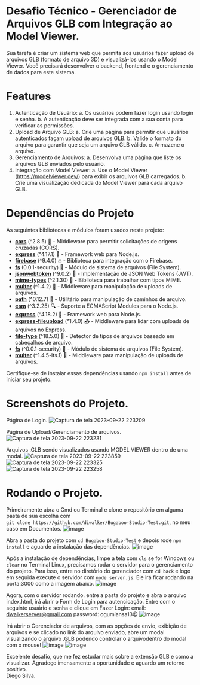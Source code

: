 # Desafio Técnico - Gerenciador de Arquivos GLB com Integração ao Model Viewer.
Sua tarefa é criar um sistema web que permita aos usuários fazer upload de arquivos
GLB (formato de arquivo 3D) e visualizá-los usando o Model Viewer. Você precisará
desenvolver o backend, frontend e o gerenciamento de dados para este sistema.

# Features
1. Autenticação de Usuário:
a. Os usuários podem fazer login usando login e senha.
b. A autenticação deve ser integrada com a sua conta para verificar as
permissões.
2. Upload de Arquivo GLB:
a. Crie uma página para permitir que usuários autenticados façam upload de
arquivos GLB.
b. Valide o formato do arquivo para garantir que seja um arquivo GLB válido.
c. Armazene o arquivo.
3. Gerenciamento de Arquivos:
a. Desenvolva uma página que liste os arquivos GLB enviados pelo usuário.
4. Integração com Model Viewer:
a. Use o Model Viewer (https://modelviewer.dev/) para exibir os arquivos GLB
carregados.
b. Crie uma visualização dedicada do Model Viewer para cada arquivo GLB.

# Dependências do Projeto
As seguintes bibliotecas e módulos foram usados neste projeto:

- [**cors**](https://www.npmjs.com/package/cors) (^2.8.5) 🔄 - Middleware para permitir solicitações de origens cruzadas (CORS).
- [**express**](https://www.npmjs.com/package/express) (^4.17.1) 🚀 - Framework web para Node.js.
- [**firebase**](https://www.npmjs.com/package/firebase) (^9.4.0) 🔥 - Biblioteca para integração com o Firebase.
- [**fs**](https://www.npmjs.com/package/fs) (0.0.1-security) 📁 - Módulo de sistema de arquivos (File System).
- [**jsonwebtoken**](https://www.npmjs.com/package/jsonwebtoken) (^9.0.2) 🔐 - Implementação de JSON Web Tokens (JWT).
- [**mime-types**](https://www.npmjs.com/package/mime-types) (^2.1.30) 📃 - Biblioteca para trabalhar com tipos MIME.
- [**multer**](https://www.npmjs.com/package/multer) (^1.4.2) 📁 - Middleware para manipulação de uploads de arquivos.
- [**path**](https://www.npmjs.com/package/path) (^0.12.7) 📂 - Utilitário para manipulação de caminhos de arquivo.
- [**esm**](https://www.npmjs.com/package/esm) (^3.2.25) 🔍 - Suporte a ECMAScript Modules para o Node.js.
- [**express**](https://www.npmjs.com/package/express) (^4.18.2) 🚀 - Framework web para Node.js.
- [**express-fileupload**](https://www.npmjs.com/package/express-fileupload) (^1.4.0) 📤 - Middleware para lidar com uploads de arquivos no Express.
- [**file-type**](https://www.npmjs.com/package/file-type) (^18.5.0) 📄 - Detector de tipos de arquivos baseado em cabeçalhos de arquivo.
- [**fs**](https://www.npmjs.com/package/fs) (^0.0.1-security) 📁 - Módulo de sistema de arquivos (File System).
- [**multer**](https://www.npmjs.com/package/multer) (^1.4.5-lts.1) 📁 - Middleware para manipulação de uploads de arquivos.

Certifique-se de instalar essas dependências usando `npm install` antes de iniciar seu projeto.

# Screenshots do Projeto.
Página de Login.
![Captura de tela 2023-09-22 223209](https://github.com/diwalker/Bugaboo-Studio-Test/assets/13918844/3a5b280a-d83c-4516-b792-e9273a3b4c78)

Página de Upload/Gerenciamento de arquivos.
![Captura de tela 2023-09-22 223231](https://github.com/diwalker/Bugaboo-Studio-Test/assets/13918844/1a8f0dac-2605-4fb6-959d-e9fb28cd6da3)

Arquivos .GLB sendo visualizados usando MODEL VIEWER dentro de uma modal.
![Captura de tela 2023-09-22 223859](https://github.com/diwalker/Bugaboo-Studio-Test/assets/13918844/439d4296-ca0a-40b2-bf4a-2ab56d74a3f4)
![Captura de tela 2023-09-22 223325](https://github.com/diwalker/Bugaboo-Studio-Test/assets/13918844/3b6073de-24bf-4c44-8259-93311a42a904)
![Captura de tela 2023-09-22 223258](https://github.com/diwalker/Bugaboo-Studio-Test/assets/13918844/98db46e1-16ae-48fa-a7ce-ef826f84ab74)

# Rodando o Projeto.
Primeiramente abra o Cmd ou Terminal e clone o repositório em alguma pasta de sua escolha com<br> 
`git clone https://github.com/diwalker/Bugaboo-Studio-Test.git`, no meu caso em Documentos.
![image](https://github.com/diwalker/Bugaboo-Studio-Test/assets/13918844/33536a56-8def-41d8-9651-f61bce1a1508)

Abra a pasta do projeto com `cd Bugaboo-Studio-Test` e depois rode `npm install` e aguarde a instalação das dependências.
![image](https://github.com/diwalker/Bugaboo-Studio-Test/assets/13918844/edab4381-4fe8-4dbf-9771-a6dbf661d51c)

Após a instalação de dependências, limpe a tela com `cls` se for Windows ou `clear` no Terminal Linux, precisamos rodar o servidor para o gerenciamento do projeto.
Para isso, entre no diretório do gerenciador com `cd back` e logo em seguida execute o servidor com `node server.js`. Ele irá ficar rodando na porta:3000 como a imagem abaixo.
![image](https://github.com/diwalker/Bugaboo-Studio-Test/assets/13918844/4083e0cb-f49b-45f1-8274-8e33eca62ea7)

Agora, com o servidor rodando. entre a pasta do projeto e abra o arquivo index.html, irá abrir o Form de Login para autencicação.
Entre com o seguinte usuário e senha e clique em Fazer Login:
email: dwalkerserver@gmail.com
password: ogumiansa13@
![image](https://github.com/diwalker/Bugaboo-Studio-Test/assets/13918844/2243cf21-6017-4189-9ff7-ff258572abe9)

Irá abrir o Gerenciador de arquivos, com as opções de envio, exibição de arquivos e se clicado no link do arquivo enviado, abre um modal visualizando o arquivo .GLB podendo controlar o arquivodentro do modal com o mouse!
![image](https://github.com/diwalker/Bugaboo-Studio-Test/assets/13918844/d0e67438-d8b4-4518-9dac-7f1a133cce94)
![image](https://github.com/diwalker/Bugaboo-Studio-Test/assets/13918844/798d18f4-dca8-4608-a022-e854b38ef7aa)

Excelente desafio, que me fez estudar mais sobre a extensão GLB e como a visualizar. Agradeço imensamente a oportunidade e aguardo um retorno positivo.<br>
Diego Silva.















